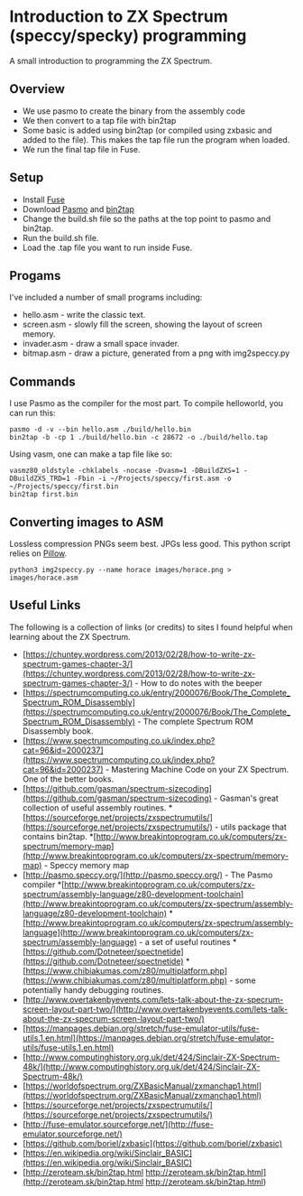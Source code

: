 # Introduction to ZX Spectrum (speccy/specky) programming 

A small introduction to programming the ZX Spectrum.

## Overview

* We use pasmo to create the binary from the assembly code
* We then convert to a tap file with bin2tap
* Some basic is added using bin2tap (or compiled using zxbasic and added to the file). This makes the tap file run the program when loaded.
* We run the final tap file in Fuse.

## Setup

* Install [Fuse](http://fuse-emulator.sourceforge.net/)
* Download [Pasmo](http://pasmo.speccy.org/) and [bin2tap](https://sourceforge.net/projects/zxspectrumutils/)
* Change the build.sh file so the paths at the top point to pasmo and bin2tap.
* Run the build.sh file.
* Load the .tap file you want to run inside Fuse.

## Progams
I've included a number of small programs including:

* hello.asm - write the classic text.
* screen.asm - slowly fill the screen, showing the layout of screen memory.
* invader.asm - draw a small space invader.
* bitmap.asm - draw a picture, generated from a png with img2speccy.py

## Commands

I use Pasmo as the compiler for the most part. To compile helloworld, you can run this:

    pasmo -d -v --bin hello.asm ./build/hello.bin
    bin2tap -b -cp 1 ./build/hello.bin -c 28672 -o ./build/hello.tap

Using vasm, one can make a tap file like so:

    vasmz80_oldstyle -chklabels -nocase -Dvasm=1 -DBuildZXS=1 -DBuildZXS_TRD=1 -Fbin -i ~/Projects/speccy/first.asm -o ~/Projects/speccy/first.bin
    bin2tap first.bin

## Converting images to ASM
Lossless compression PNGs seem best. JPGs less good. This python script relies on [Pillow]().

    python3 img2speccy.py --name horace images/horace.png > images/horace.asm

## Useful Links

The following is a collection of links (or credits) to sites I found helpful when learning about the ZX Spectrum.

* [https://chuntey.wordpress.com/2013/02/28/how-to-write-zx-spectrum-games-chapter-3/](https://chuntey.wordpress.com/2013/02/28/how-to-write-zx-spectrum-games-chapter-3/) - How to do notes with the beeper
* [https://spectrumcomputing.co.uk/entry/2000076/Book/The_Complete_Spectrum_ROM_Disassembly](https://spectrumcomputing.co.uk/entry/2000076/Book/The_Complete_Spectrum_ROM_Disassembly) - The complete Spectrum ROM Disassembly book.
* [https://www.spectrumcomputing.co.uk/index.php?cat=96&id=2000237](https://www.spectrumcomputing.co.uk/index.php?cat=96&id=2000237) - Mastering Machine Code on your ZX Spectrum. One of the better books.
* [https://github.com/gasman/spectrum-sizecoding](https://github.com/gasman/spectrum-sizecoding) - Gasman's great collection of useful assembly routines.
*[https://sourceforge.net/projects/zxspectrumutils/](https://sourceforge.net/projects/zxspectrumutils/) - utils package that contains bin2tap.
*[http://www.breakintoprogram.co.uk/computers/zx-spectrum/memory-map](http://www.breakintoprogram.co.uk/computers/zx-spectrum/memory-map) - Speccy memory map
* [http://pasmo.speccy.org/](http://pasmo.speccy.org/) - The Pasmo compiler
*[http://www.breakintoprogram.co.uk/computers/zx-spectrum/assembly-language/z80-development-toolchain](http://www.breakintoprogram.co.uk/computers/zx-spectrum/assembly-language/z80-development-toolchain)
*[http://www.breakintoprogram.co.uk/computers/zx-spectrum/assembly-language](http://www.breakintoprogram.co.uk/computers/zx-spectrum/assembly-language) - a set of useful routines
*[https://github.com/Dotneteer/spectnetide](https://github.com/Dotneteer/spectnetide)
*[https://www.chibiakumas.com/z80/multiplatform.php](https://www.chibiakumas.com/z80/multiplatform.php) - some potentially handy debugging routines.
* [http://www.overtakenbyevents.com/lets-talk-about-the-zx-specrum-screen-layout-part-two/](http://www.overtakenbyevents.com/lets-talk-about-the-zx-specrum-screen-layout-part-two/)
* [https://manpages.debian.org/stretch/fuse-emulator-utils/fuse-utils.1.en.html](https://manpages.debian.org/stretch/fuse-emulator-utils/fuse-utils.1.en.html)
* [http://www.computinghistory.org.uk/det/424/Sinclair-ZX-Spectrum-48k/](http://www.computinghistory.org.uk/det/424/Sinclair-ZX-Spectrum-48k/)
* [https://worldofspectrum.org/ZXBasicManual/zxmanchap1.html](https://worldofspectrum.org/ZXBasicManual/zxmanchap1.html)
* [https://sourceforge.net/projects/zxspectrumutils/](https://sourceforge.net/projects/zxspectrumutils/)
* [http://fuse-emulator.sourceforge.net/](http://fuse-emulator.sourceforge.net/)
* [https://github.com/boriel/zxbasic](https://github.com/boriel/zxbasic)
* [https://en.wikipedia.org/wiki/Sinclair_BASIC](https://en.wikipedia.org/wiki/Sinclair_BASIC)
* [http://zeroteam.sk/bin2tap.html http://zeroteam.sk/bin2tap.html](http://zeroteam.sk/bin2tap.html http://zeroteam.sk/bin2tap.html)
